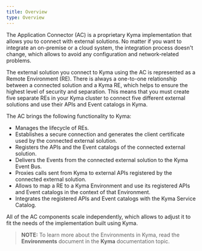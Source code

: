 ```yaml
---
title: Overview
type: Overview
---
```


The Application Connector (AC) is a proprietary Kyma implementation that allows you to connect with external solutions. No matter if you want to integrate an on-premise or a cloud system, the integration process doesn't change, which allows to avoid any configuration and network-related problems.

The external solution you connect to Kyma using the AC is represented as a Remote Environment (RE). There is always a one-to-one relationship between a connected solution and a Kyma RE, which helps to ensure the highest level of security and separation. This means that you must create five separate REs in your Kyma cluster to connect five different external solutions and use their APIs and Event catalogs in Kyma.

The AC brings the following functionality to Kyma:

- Manages the lifecycle of REs.
- Establishes a secure connection and generates the client certificate used by the connected external solution.
- Registers the APIs and the Event catalogs of the connected external solution.
- Delivers the Events from the connected external solution to the Kyma Event Bus.
- Proxies calls sent from Kyma to external APIs registered by the connected external solution.
- Allows to map a RE to a Kyma Environment and use its registered APIs and Event catalogs in the context of that Environment.
- Integrates the registered APIs and Event catalogs with the Kyma Service Catalog.

All of the AC components scale independently, which allows to adjust it to fit the needs of the implementation built using Kyma.

>**NOTE:** To learn more about the Environments in Kyma, read the **Environments** document in the **Kyma** documentation topic.
